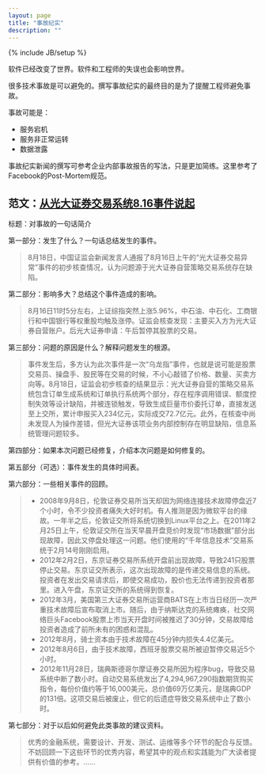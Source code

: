 ```yaml
---
layout: page
title: "事故纪实"
description: ""
---
```

{% include JB/setup %}

软件已经改变了世界。软件和工程师的失误也会影响世界。

很多技术事故是可以避免的。撰写事故纪实的最终目的是为了提醒工程师避免事故。

事故可能是：

* 服务宕机
* 服务非正常运转
* 数据泄露

事故纪实新闻的撰写可参考企业内部事故报告的写法，只是更加简练。这里参考了Facebook的Post-Mortem规范。

## 范文：[从光大证券交易系统8.16事件说起](http://www.infoq.com/cn/news/2013/08/everbright-8.16-event)

标题：对事故的一句话简介

第一部分：发生了什么？一句话总结发生的事件。

> 8月18日，中国证监会新闻发言人通报了8月16日上午的“光大证券交易异常”事件的初步核查情况，认为问题源于光大证券自营策略交易系统存在缺陷。

第二部分：影响多大？总结这个事件造成的影响。

> 8月16日11时5分左右，上证综指突然上涨5.96%，中石油、中石化、工商银行和中国银行等权重股均触及涨停。证监会核查发现：主要买入方为光大证券自营账户。后光大证券申请：午后暂停其股票的交易。

第三部分：问题的原因是什么？解释问题发生的根源。

> 事件发生后，多方认为此次事件是一次“乌龙指”事件，也就是说可能是股票交易员、操盘手、股民等在交易的时候，不小心敲错了价格、数量、买卖方向等。8月18日，证监会初步核查的结果显示：光大证券自营的策略交易系统包含订单生成系统和订单执行系统两个部分，存在程序调用错误、额度控制失效等设计缺陷，并被连锁触发，导致生成巨量市价委托订单，直接发送至上交所，累计申报买入234亿元，实际成交72.7亿元。此外，在核查中尚未发现人为操作差错，但光大证券该项业务内部控制存在明显缺陷，信息系统管理问题较多。

第四部分：如果本次问题已经修复，介绍本次问题是如何修复的。

第五部分（可选）：事件发生的具体时间表。

第六部分：一些相关事件的回顾。

> * 2008年9月8日，伦敦证券交易所当天却因为网络连接技术故障停盘近7个小时，令不少投资者痛失大好时机。有人推测是因为微软平台的缘故。一年半之后，伦敦证交所将系统切换到Linux平台之上。在2011年2月25日上午，伦敦证交所在当天早晨开盘竞价时发现“市场数据”部分出现故障，因此又停盘处理这一问题。他们使用的“千年信息技术”交易系统于2月14号刚刚启用。
> * 2012年2月2日，东京证券交易所系统开盘前出现故障，导致241只股票停止交易。东京证交所表示，这次出现故障的是传递交易信息的系统。投资者在发出交易请求后，即使交易成功，股价也无法传递到投资者那里。进入午盘，东京证交所的系统得到恢复。
> * 2012年3月，美国第三大证券交易所运营商BATS在上市当日经历一次严重技术故障后宣布取消上市。随后，由于纳斯达克的系统瘫痪，社交网络巨头Facebook股票上市当天开盘时间被推迟了30分钟，交易故障给投资者造成了前所未有的困惑和混乱。
> * 2012年8月，骑士资本由于技术故障在45分钟内损失4.4亿美元。
> * 2012年8月6日，由于技术故障，西班牙股票交易所被迫暂停交易近5个小时。
> * 2012年11月28日，瑞典斯德哥尔摩证券交易所因为程序bug，导致交易系统中断了数小时。自动交易系统发出了4,294,967,290指数期货购买指令，每份价值约等于16,000美元，总价值69万亿美元，是瑞典GDP的131倍。这项交易后被废止，但它的后遗症导致交易系统中止了数小时。

第七部分：对于以后如何避免此类事故的建议资料。

> 优秀的金融系统，需要设计、开发、测试、运维等多个环节的配合与反馈。不妨回顾一下这些环节的优秀内容，希望其中的观点和实践能为广大读者提供有价值的参考。……